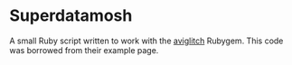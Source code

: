 # Superdatamosh

A small Ruby script written to work with the [aviglitch](https://github.com/ucnv/aviglitch) Rubygem. This code was borrowed from their example page.